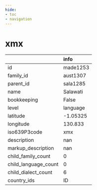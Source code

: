 ```yaml
---
hide:
- toc
- navigation
---
```

# xmx
|                      | info     |
|:---------------------|:---------|
| id                   | made1253 |
| family_id            | aust1307 |
| parent_id            | sala1285 |
| name                 | Salawati |
| bookkeeping          | False    |
| level                | language |
| latitude             | -1.05325 |
| longitude            | 130.833  |
| iso639P3code         | xmx      |
| description          | nan      |
| markup_description   | nan      |
| child_family_count   | 0        |
| child_language_count | 0        |
| child_dialect_count  | 6        |
| country_ids          | ID       |